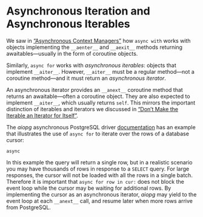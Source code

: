 # Asynchronous Iteration and Asynchronous Iterables

We saw in [“Asynchronous Context Managers”](#async_context_manager_sec) how `async with` works with objects implementing the `__aenter__` and `__aexit__` methods returning awaitables—usually in the form of coroutine objects.

Similarly, `async for` works with _asynchronous iterables_: objects that implement `__aiter__`. However, `__aiter__` must be a regular method—not a coroutine method—and it must return an _asynchronous iterator_.

An asynchronous iterator provides an `__anext__` coroutine method that returns an awaitable—often a coroutine object. They are also expected to implement `__aiter__`, which usually returns `self`. This mirrors the important distinction of iterables and iterators we discussed in [“Don’t Make the Iterable an Iterator for Itself”](ch17.html#iterable_not_self_iterator_sec).

The _aiopg_ asynchronous PostgreSQL driver [documentation](https://fpy.li/21-43) has an example that illustrates the use of `async for` to iterate over the rows of a database cursor:

```
async
```

In this example the query will return a single row, but in a realistic scenario you may have thousands of rows in response to a `SELECT` query. For large responses, the cursor will not be loaded with all the rows in a single batch. Therefore it is important that `async for row in cur:` does not block the event loop while the cursor may be waiting for additional rows. By implementing the cursor as an asynchronous iterator, _aiopg_ may yield to the event loop at each `__anext__` call, and resume later when more rows arrive from PostgreSQL.